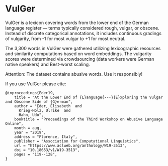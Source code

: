 # VulGer

VulGer is a lexicon covering words from the lower end of the German language register — terms typically considered rough, vulgar, or obscene. Instead of discrete categorical annotations, it includes continuous gradings of vulgarity, from -1 for most vulgar to +1 for most neutral.

The 3,300 words in VulGer were gathered utilizing lexicographic resources and similarity computations based on word embeddings. The vulgarity scores were determined via crowdsourcing (data workers were German native speakers) and Best-worst scaling.

Attention: The dataset contains abusive words. Use it responsibly!

If you use VulGer please cite:

```
@inproceedings{Eder19,
    title = "At the Lower End of {L}anguage{---}{E}xploring the Vulgar and Obscene Side of {G}erman",
    author = "Eder, Elisabeth  and
      Krieg-Holz, Ulrike  and
      Hahn, Udo",
    booktitle = "Proceedings of the Third Workshop on Abusive Language Online",
    month = aug,
    year = "2019",
    address = "Florence, Italy",
    publisher = "Association for Computational Linguistics",
    url = "https://www.aclweb.org/anthology/W19-3513",
    doi = "10.18653/v1/W19-3513",
    pages = "119--128",
}
```
